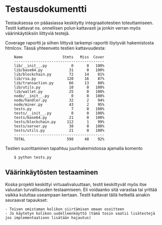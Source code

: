 

# Testausdokumentti

Testauksessa on pääasiassa keskitytty integraatiotestien toteuttamiseen. Testit kattavat ns. onnellisen polun kattavasti ja jonkin verran
myös väärinkäytöksiin liittyviä testejä. 

Coverage raportti ja siihen liittyvä tarkempi raportti löytyvät hakemistosta htmlcov. Tässä yhteenveto testien kattavuudesta:


        Name                  Stmts   Miss  Cover
        -----------------------------------------
        lib/__init__.py           0      0   100%
        lib/base64.py            31      0   100%
        lib/blockchain.py        72     14    81%
        lib/rsa.py              120     16    87%
        lib/transaction.py       66     13    80%
        lib/utils.py             10      0   100%
        lib/wallet.py            25      0   100%
        node/__init__.py          0      0   100%
        node/handler.py          32      2    94%
        node/miner.py            43      2    95%
        tests.py                  7      0   100%
        tests/__init__.py         0      0   100%
        tests/base64.py          21      0   100%
        tests/blockchain.py     112      1    99%
        tests/server.py          38      0   100%
        tests/utils.py           21      0   100%
        -----------------------------------------
        TOTAL                   598     48    92%


Testien suorittaminen tapahtuu juurihakemistossa ajamalla komento

        $ python tests.py

## Väärinkäytösten testaaminen

Koska projekti keskittyi virtuaalivaluuttaan, testit keskittyvät myös itse valuutan turvallisuuden testaamiseen. Eli voidaanko sitä varastaa tai yrittää vaikka kuluttaa useampaan kertaan. Testit kattavat tällä hetkellä ainakin seuraavat tapaukset:

    - Toisen omistaman kolikon siirtämisen omaan osoitteen
    - Jo käytetyn kolikon uudelleenkäyttö (tämä tosin vaatii lisätestejä jos implementaatioon lisätään hajautus)
    




